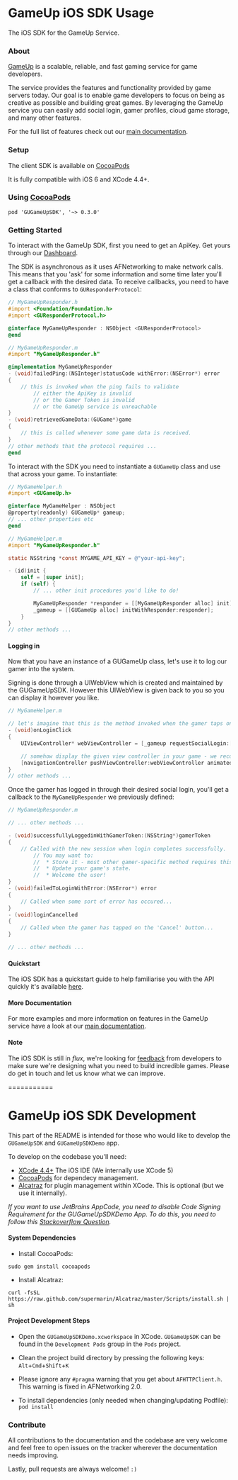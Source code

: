 GameUp iOS SDK Usage
====================
The iOS SDK for the GameUp Service.

### About
[GameUp](https://gameup.io/) is a scalable, reliable, and fast gaming service for game developers.

The service provides the features and functionality provided by game servers today. Our goal is to enable game developers to focus on being as creative as possible and building great games. By leveraging the GameUp service you can easily add social login, gamer profiles, cloud game storage, and many other features.

For the full list of features check out our [main documentation](https://gameup.io/docs/).

### Setup
The client SDK is available on [CocoaPods](http://cocoadocs.org/docsets/GUGameUpSDK/0.3.0)

It is fully compatible with iOS 6 and XCode 4.4+.

### Using [CocoaPods](http://http://cocoapods.org/)

```cocoapods
pod 'GUGameUpSDK', '~> 0.3.0'
```

### Getting Started

To interact with the GameUp SDK, first you need to get an ApiKey. Get yours through our [Dashboard](http://dashboard.gameup.io).

The SDK is asynchronous as it uses AFNetworking to make network calls. This means that you 'ask' for some information and some time later you'll get a callback with the desired data. To receive callbacks, you need to have a class that conforms to `GUResponderProtocol`:

```Objective-C
// MyGameUpResponder.h
#import <Foundation/Foundation.h>
#import <GUResponderProtocol.h>

@interface MyGameUpResponder : NSObject <GUResponderProtocol>
@end
```

```Objective-C
// MyGameUpResponder.m
#import "MyGameUpResponder.h"

@implementation MyGameUpResponder
- (void)failedPing:(NSInteger)statusCode withError:(NSError*) error
{
    // this is invoked when the ping fails to validate
        // either the ApiKey is invalid
        // or the Gamer Token is invalid
        // or the GameUp service is unreachable
}
- (void)retrievedGameData:(GUGame*)game
{
    // this is called whenever some game data is received.
}
// other methods that the protocol requires ...
@end
```

To interact with the SDK you need to instantiate a `GUGameUp` class and use that across your game. To instantiate:

```Objective-C
// MyGameHelper.h
#import <GUGameUp.h>

@interface MyGameHelper : NSObject
@property(readonly) GUGameUp* gameup;
// ... other properties etc
@end
```

```Objective-C
// MyGameHelper.m
#import "MyGameUpResponder.h"

static NSString *const MYGAME_API_KEY = @"your-api-key";

- (id)init {
    self = [super init];
    if (self) {
        // ... other init procedures you'd like to do!

        MyGameUpResponder *responder = [[MyGameUpResponder alloc] init];
        _gameup = [[GUGameUp alloc] initWithResponder:responder];
    }
}
// other methods ...
```

#### Logging in

Now that you have an instance of a GUGameUp class, let's use it to log our gamer into the system. 

Signing is done through a UIWebView which is created and maintained by the GUGameUpSDK. However this UIWebView is given back to you so you can display it however you like.

```Objective-C
// MyGameHelper.m

// let's imagine that this is the method invoked when the gamer taps on 'Sign in' in your game.
- (void)onLoginClick 
{
    UIViewController* webViewController = [_gameup requestSocialLogin:[MyGame]];

    // somehow display the given view controller in your game - we recommend through your current views NavigationController
    [navigationController pushViewController:webViewController animated:YES];
}
// other methods ...
```

Once the gamer has logged in through their desired social login, you'll get a callback to the `MyGameUpResponder` we previously defined:

```Objective-C
// MyGameUpResponder.m

// ... other methods ...

- (void)successfullyLoggedinWithGamerToken:(NSString*)gamerToken 
{
    // Called with the new session when login completes successfully.
        // You may want to:
        //  * Store it - most other gamer-specific method requires this gamerToken!
        //  * Update your game's state.
        //  * Welcome the user!
}
- (void)failedToLoginWithError:(NSError*) error
{
    // Called when some sort of error has occured...
}
- (void)loginCancelled
{
    // Called when the gamer has tapped on the 'Cancel' button...
}

// ... other methods ...
```

#### Quickstart

The iOS SDK has a quickstart guide to help familiarise you with the API quickly it's available [here](http://gameup-io.github.io/gameup-ios-sdk/).

#### More Documentation

For more examples and more information on features in the GameUp service have a look at our [main documentation](https://gameup.io/docs/?ios).

#### Note

The iOS SDK is still in _flux_, we're looking for [feedback](mailto:hello@gameup.io) from developers to make sure we're designing what you need to build incredible games. Please do get in touch and let us know what we can improve.

===========

GameUp iOS SDK Development
==========================

This part of the README is intended for those who would like to develop the `GUGameUpSDK` and `GUGameUpSDKDemo` app.

To develop on the codebase you'll need:

* [XCode 4.4+](https://developer.apple.com/xcode/) The iOS IDE (We internally use XCode 5)
* [CocoaPods](http://cocoapods.org/) for dependecy management.
* [Alcatraz](http://alcatraz.io) for plugin management within XCode. This is optional (but we use it internally).

_If you want to use JetBrains AppCode, you need to disable Code Signing Requirement for the GUGameUpSDKDemo App. 
To do this, you need to follow this [Stackoverflow Question](http://stackoverflow.com/questions/9898039/xcode-4-3-2-bypass-code-signing)._

#### System Dependencies

* Install CocoaPods:

` sudo gem install cocoapods `

* Install Alcatraz:

` curl -fsSL https://raw.github.com/supermarin/Alcatraz/master/Scripts/install.sh | sh `

#### Project Development Steps

* Open the `GUGameUpSDKDemo.xcworkspace` in XCode. `GUGameUpSDK` can be found in the `Development Pods` group in the `Pods` project.     
* Clean the project build directory by pressing the following keys: `Alt`+`Cmd`+`Shift`+`K`

* Please ignore any `#pragma` warning that you get about `AFHTTPClient.h`. This warning is fixed in AFNetworking 2.0.

* To install dependencies (only needed when changing/updating Podfile):
`pod install`

### Contribute

All contributions to the documentation and the codebase are very welcome and feel free to open issues on the tracker wherever the documentation needs improving.

Lastly, pull requests are always welcome! `:)`
